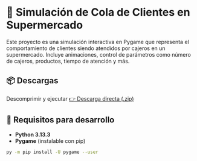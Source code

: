# 🛒 Simulación de Cola de Clientes en Supermercado

Este proyecto es una simulación interactiva en Pygame que representa el comportamiento de clientes siendo atendidos por cajeros en un supermercado. Incluye animaciones, control de parámetros como número de cajeros, productos, tiempo de atención y más.

## 📦 Descargas

Descomprimir y ejecutar
[👉 Descarga directa (.zip)](https://github.com/sigaran/Q-simulation/releases/download/v1.0-beta/Q-Simulator.zip)

## 🚀 Requisitos para desarrollo

- **Python 3.13.3**
- **Pygame** (instalable con pip)

```bash
py -m pip install -U pygame --user
